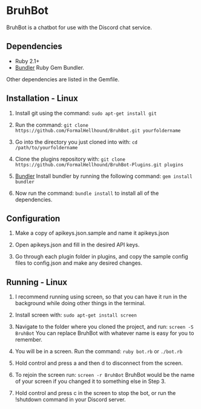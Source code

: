 BruhBot
=======
BruhBot is a chatbot for use with the Discord chat service.

Dependencies
------------
* Ruby 2.1+
* [Bundler](https://github.com/bundler/bundler) Ruby Gem Bundler.

Other dependencies are listed in the Gemfile.

Installation - Linux
------------
1. Install git using the command:
       `sudo apt-get install git`

2. Run the command:
      `git clone https://github.com/FormalHellhound/BruhBot.git yourfoldername`

3. Go into the directory you just cloned into with:
     `cd /path/to/yourfoldername`

4. Clone the plugins repository with:
     `git clone https://github.com/FormalHellhound/BruhBot-Plugins.git plugins`

5. [Bundler](https://github.com/bundler/bundler)
   Install bundler by running the following command:
	   `gem install bundler`

6. Now run the command:
     `bundle install`
   to install all of the dependencies.

Configuration
------------
1. Make a copy of apikeys.json.sample and name it apikeys.json

2. Open apikeys.json and fill in the desired API keys.

3. Go through each plugin folder in plugins, and copy the sample config files to config.json and make any desired changes.

Running - Linux
------------
1. I recommend running using screen, so that you can have it run in the background while
   doing other things in the terminal.

2. Install screen with:
     `sudo apt-get install screen`

3. Navigate to the folder where you cloned the project, and run:
     `screen -S BruhBot`
   You can replace BruhBot with whatever name is easy for you to remember.

4. You will be in a screen. Run the command:
     `ruby bot.rb` or `./bot.rb`

5. Hold control and press a and then d to disconnect from the screen.

6. To rejoin the screen run:
     `screen -r BruhBot`
   BruhBot would be the name of your screen if you changed it to something else in Step 3.

7. Hold control and press c in the screen to stop the bot, or run the !shutdown command in your Discord server.
